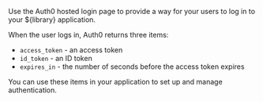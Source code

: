 Use the Auth0 hosted login page to provide a way for your users to log in to your ${library} application.

When the user logs in, Auth0 returns three items:
* `access_token` - an access token
* `id_token` - an ID token
* `expires_in` - the number of seconds before the access token expires

You can use these items in your application to set up and manage authentication. 